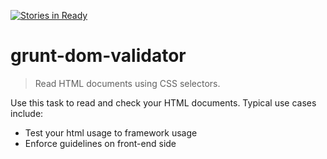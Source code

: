 [![Stories in Ready](https://badge.waffle.io/Wardormeur/grunt-dom-munger.png?label=ready&title=Ready)](https://waffle.io/Wardormeur/grunt-dom-munger)
# grunt-dom-validator 

> Read HTML documents using CSS selectors.

Use this task to read and check your HTML documents.  Typical use cases include:

* Test your html usage to framework usage
* Enforce guidelines on front-end side


